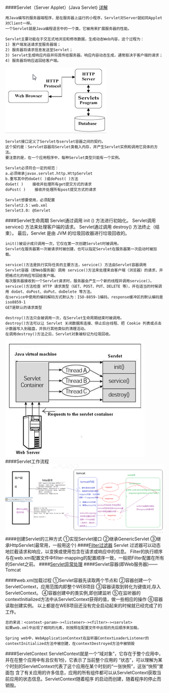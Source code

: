 ####Servlet（Server Applet）(Java Servlet)
[详解](https://blog.csdn.net/qq_19782019/article/details/80292110)

    用Java编写的服务器端程序，是在服务器上运行的小程序，Servlet对Server就如同Applet对Client一样。
    一个Servlet就是Java编程语言中的一个类，它被用来扩展服务器的性能。
    
    Servlet主要功能在于交互式地浏览和修改数据，生成动态Web内容，这个过程为：
    1) 客户端发送请求至服务器端；
    2) 服务器将请求信息发送至Servlet；
    3) Servlet生成响应内容并将其传给服务器。响应内容动态生成，通常取决于客户端的请求；
    4) 服务器将响应返回给客户端。
   ![](Servlet架构.png)
    
    Servlet接口定义了Servlet与servlet容器之间的契约。
    这个契约是：Servlet容器将Servlet类载入内存，并产生Servlet实例和调用它具体的方法。
    要注意的是，在一个应用程序中，每种Servlet类型只能有一个实例。
    
    Servlet必须符合一定的规范：
    a.必须继承javax.servlet.http.HttpServlet
    b.重写其中的doGet( )或doPost( )方法
    doGet( )    接收并处理所有get提交方式的请求
    doPost( )    接收并处理所有post提交方式的请求
    
    Servlet想要使用，必须配置
    Servlet2.5：web.xml
    Servlet3.0: @Servlet
####Servlet生命周期
    Servlet通过调用 init () 方法进行初始化。
    Servlet调用 service() 方法来处理客户端的请求。
    Servlet通过调用 destroy() 方法终止（结束）。
    最后，Servlet 是由 JVM 的垃圾回收器进行垃圾回收的。
    
    init()被设计成只调用一次，它仅在第一次创建Servlet时被调用。
    Servlet在服务器第一次被请求时被创建，也可以指定Servlet在服务器第一次启动时被加载。
    
    service()方法是执行实际任务的主要方法，service() 方法由Servlet容器调用
    Servlet容器（即Web服务器）调用 service()方法来处理来自客户端（浏览器）的请求，并把格式化的响应写回给客户端。
    每次服务器接收到一个Servlet请求时，服务器会产生一个新的线程并调用service()。
    service()方法检查 HTTP 请求类型（GET、POST、PUT、DELETE 等），并在适当的时候调用 doGet、doPost、doPut、doDelete 等方法。
    在service中使用的编码解码方式默认为：ISO-8859-1编码，response缓冲区的默认编码是iso8859-1
    GET是默认的请求类型
    
    destroy()方法只会被调用一次，在Servlet生命周期结束时被调用。
    destroy()方法可以让 Servlet 关闭数据库连接、停止后台线程、把 Cookie 列表或点击计数器写入到磁盘，并执行其他类似的清理活动。
    在调用destroy()方法之后，Servlet对象被标记为垃圾回收。
    
   ![](Servlet生命周期流程图.png)
####Servlet工作流程
   ![](Servlet工作流程.png)
####创建Servlet的三种方式
    ①实现Servlet接口
    ②继承GenericServlet
    ③继承HttpServlet(最常用，一般用这个)
####[Filter过滤器](https://www.runoob.com/servlet/servlet-writing-filters.html)
    Servlet 过滤器可以动态地拦截请求和响应，以变换或使用包含在请求或响应中的信息。
    Filter的执行顺序与在web.xml配置文件中filter-mapping的配置顺序一致，一般把Filter配置在所有的Servlet之前。
####[Servlet异常处理](https://www.runoob.com/servlet/servlet-exception-handling.html)
####Servlet容器(即Web服务器)——Tomcat


####web.xml加载过程
    ①Servlet容器先读取两个节点<listener>和<contex-param>
    ②容器创建一个ServletContext，应用范围内即整个WEB项目
    ③容器读取到<context-param>转化为键值对,存入ServletContext。
    ④容器创建<listener>中的类实例,即创建监听
    ⑤在监听器的contextInitialized方法中从ServletContext获得<context-param>的值，做一些相应的操作
    ⑥容器读取<filter>创建实例。
    以上都是在WEB项目还没有完全启动起来的时候就已经完成了的工作。
    
    总的来说：<context-param>-><listener>-><filter>-><servlet>
    如果web.xml中出现了相同的元素，则按照在配置文件中出现的先后顺序来加载。
    
    Spring web中，WebApplicationContext在监听器ContextLoaderListener的contextInitialized方法中被创建，在contextDestroyed方法中被销毁
####ServletContext
    ServletContext就是一个“域对象”，它存在于整个应用中，并在在整个应用中有且仅有1份，它表示了当前整个应用的
    “状态”，可以理解为某个时刻的ServletContext代表了这个应用在某个时刻的“一张快照”，这张“快照”里面包
    含了有关应用的许多信息，应用的所有组件都可以从ServletContext获取当前应用的状态信息。ServletContext随着程序
    的启动而创建，随着程序的停止而销毁。


